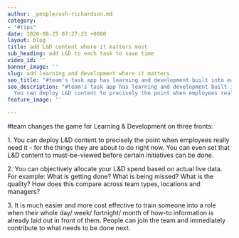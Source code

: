```yaml
---
author: _people/ash-richardson.md
category:
- "#tips"
date: 2020-08-25 07:27:23 +0000
layout: blog
title: add L&D content where it matters most
sub_heading: add L&D to each task to save time
video_id: ''
banner_image: ''
slug: add learning and development where it matters
seo_title: "#team's task app has learning and development built into each task"
seo_description: "#team's task app has learning and development built into each task.
  You can deploy L&D content to precisely the point when employees really need it."
feature_image: ''

---
```

\#team changes the game for Learning & Development on three fronts:

1\. You can deploy L&D content to precisely the point when employees really need it - for the things they are about to do right now. You can even set that L&D content to must-be-viewed before certain initiatives can be done.

2\. You can objectively allocate your L&D spend based on actual live data. For example: What is getting done? What is being missed? What is the quality? How does this compare across team types, locations and managers?

3\. It is much easier and more cost effective to train someone into a role when their whole day/ week/ fortnight/ month of how-to information is already laid out in front of them. People can join the team and immediately contribute to what needs to be done next.